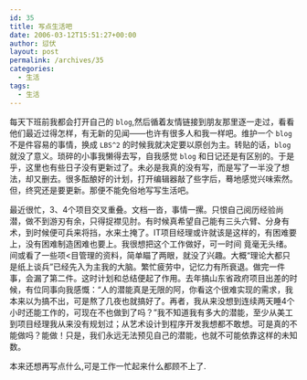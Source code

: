 ```yaml
---
id: 35
title: 写点生活吧
date: 2006-03-12T15:51:27+00:00
author: 愆伏
layout: post
permalink: /archives/35
categories:
  - 生活
tags:
  - 生活
---
```

每天下班前我都会打开自己的 `blog`,然后循着友情链接到朋友那里逐一走过，看看他们最近过得怎样，有无新的见闻——也许有很多人和我一样吧。维护一个 `blog` 不是件容易的事情，换成 `LBS^2` 的时候我就决定要以原创为主。转贴的话，`blog` 就没了意义。琐碎的小事我懒得去写，自我感觉 `blog` 和日记还是有区别的。于是乎，这里也有些日子没有更新过了。未必是我真的没有写，而是写了一半没了想法，却又删去。很多酝酿好的计划，打开编辑器敲了些字后，蓦地感觉兴味索然。但，终究还是要更新。那便不能免俗地写写生活吧。
  
最近很忙，3、4个项目交叉重叠。文档一沓，事情一摞。只恨自己阅历经验尚潜，做不到游刃有余，只得捉襟见肘。有时候真希望自己能有三头六臂、分身有术，到时候便可兵来将挡，水来土掩了。IT项目经理或许就该是这样的，有困难要上，没有困难制造困难也要上。我很想把这个工作做好，可一时间 竟毫无头绪。间或看了一些项<目管理的资料，简单瞄了两眼，就没了兴趣。大概“理论大都只是纸上谈兵”已经先入为主我的大脑。繁忙疲劳中，记忆力有所衰退。做完一件事，会漏了第二件。这时计划和总结便起了作用。去年搞山东省政府项目出差的时候，有位同事向我感慨：“人的潜能真是无限的阿，你看这个很难实现的需求，我本来以为搞不出，可是熬了几夜也就搞好了。再者，我从来没想到连续两天睡4个小时还能工作的，可现在不也做到了吗？”我不知道我有多大的潜能，至少从美工到项目经理我从来没有规划过；从艺术设计到程序开发我想都不敢想。可是真的不能做吗？能做！只是，我们永远无法预见自己的潜能，也就不可能依靠这样的未知数。

本来还想再写点什么,可是工作一忙起来什么都顾不上了.